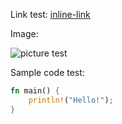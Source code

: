 Link test: [inline-link](https://google.com/)

Image:

![picture test](https://upload.wikimedia.org/wikipedia/commons/8/8c/K2,_Mount_Godwin_Austen,_Chogori,_Savage_Mountain.jpg "Mount everest")

Sample code test:

```rust
fn main() {
    println!("Hello!");
}
```
